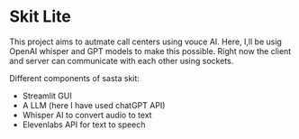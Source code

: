 # Skit Lite

This project aims to autmate call centers using vouce AI. Here, I,ll be usig OpenAI whisper and GPT models to make this possible. Right now the client and server can communicate with each other using sockets.

Different components of sasta skit:
<ul>
  <li>Streamlit GUI</li>
  <li>A LLM (here I have used chatGPT API)</li>
  <li>Whisper AI to convert audio to text</li>
  <li>Elevenlabs API for text to speech</li>
</ul>
